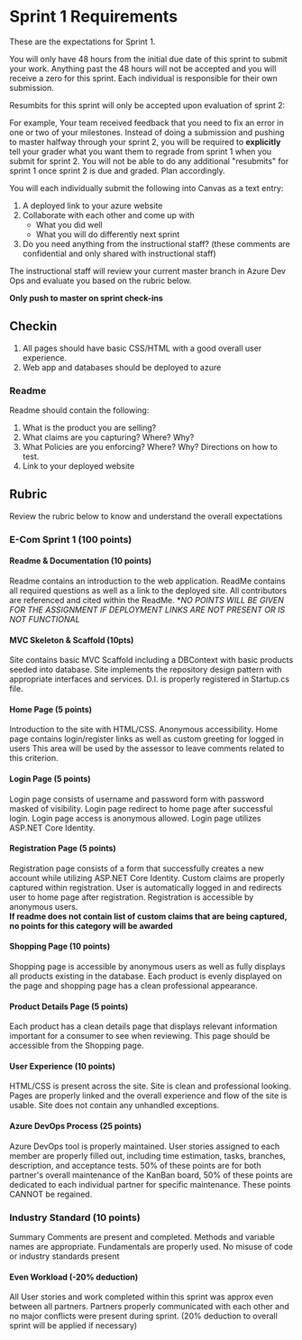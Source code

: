 # Sprint 1 Requirements

These are the expectations for Sprint 1.

You will only have 48 hours from the initial due date of this sprint to submit your work. Anything past the 48 hours will not be accepted and you will receive a zero for this sprint. Each individual is responsible for their own submission. 

Resumbits for this sprint will only be accepted upon evaluation of sprint 2:

For example, Your team received feedback that you need to fix an error in one or two of your milestones. Instead of doing a submission and pushing to master halfway through your sprint 2, you will be required to **explicitly** tell your grader what you want them to regrade from sprint 1 when you submit for sprint 2. You will not be able to do any additional "resubmits" for sprint 1 once sprint 2 is due and graded. Plan accordingly.

You will each individually submit the following into Canvas as a text entry:

1. A deployed link to your azure website
1. Collaborate with each other and come up with 
    - What you did well
    - What you will do differently next sprint
1. Do you need anything from the instructional staff? (these comments are confidential and only shared with instructional staff)

The instructional staff will review your current master branch in Azure Dev Ops and evaluate you based on the rubric below.

**Only push to master on sprint check-ins**


## Checkin

1. All pages should have basic CSS/HTML with a good overall user experience.
1. Web app and databases should be deployed to azure

### Readme

Readme should contain the following:
  1. What is the product you are selling?
  1. What claims are you capturing? Where? Why?
  1. What Policies are you enforcing? Where? Why? Directions on how to test.
  1. Link to your deployed website


## Rubric

Review the rubric below to know and understand the overall expectations

### E-Com Sprint 1 (100 points)

#### Readme & Documentation (10 points)
Readme contains an introduction to the web application. ReadMe contains all required questions as well as a link to the 
deployed site. All contributors are referenced and cited within the ReadMe. 
**NO POINTS WILL BE GIVEN FOR THE ASSIGNMENT IF DEPLOYMENT LINKS ARE NOT PRESENT OR IS NOT FUNCTIONAL*

#### MVC Skeleton & Scaffold (10pts)
Site contains basic MVC Scaffold including a DBContext with basic products seeded into database. 
Site implements the repository design pattern with appropriate interfaces and services. D.I. is properly registered in 
Startup.cs file.

#### Home Page (5 points)
Introduction to the site with HTML/CSS. Anonymous accessibility. Home page contains login/register links as well as 
custom greeting for logged in users
This area will be used by the assessor to leave comments related to this criterion.

#### Login Page (5 points)
Login page consists of username and password form with password masked of visibility. Login page redirect to home 
page after successful login. Login page access is anonymous allowed. Login page utilizes ASP.NET Core Identity.

#### Registration Page (5 points)
Registration page consists of a form that successfully creates a new account while utilizing ASP.NET Core Identity. 
Custom claims are properly captured within registration. User is automatically logged in and redirects user to 
home page after registration. Registration is accessible by anonymous users.  
**If readme does not contain list of custom claims that are being captured, no points for this category will be awarded**

#### Shopping Page (10 points)
Shopping page is accessible by anonymous users as well as fully displays all products existing in the database. 
Each product is evenly displayed on the page and shopping page has a clean professional appearance.

#### Product Details Page (5 points)
Each product has a clean details page that displays relevant information important for a consumer to see when reviewing. This page should be accessible from the Shopping page.

#### User Experience (10 points)
HTML/CSS is present across the site. Site is clean and professional looking. Pages are properly linked and the overall 
experience and flow of the site is usable. Site does not contain any unhandled exceptions.

#### Azure DevOps Process (25 points)
Azure DevOps tool is properly maintained. User stories assigned to each member are properly filled out, 
including time estimation, tasks, branches, description, and acceptance tests. 50% of these points are for both 
partner's overall maintenance of the KanBan board, 50% of these points are dedicated to each individual partner for 
specific maintenance. These points CANNOT be regained.

### Industry Standard (10 points)
Summary Comments are present and completed. Methods and variable names are appropriate. Fundamentals are 
properly used. No misuse of code or industry standards present

#### Even Workload (-20% deduction)
All User stories and work completed within this sprint was approx even between all partners. Partners properly 
communicated with each other and no major conflicts were present during sprint. (20% deduction to overall sprint will 
be applied if necessary)
